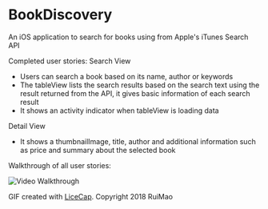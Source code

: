 # BookDiscovery

An iOS application to search for books using from Apple's iTunes Search API

Completed user stories:
Search View
 - Users can search a book based on its name, author or keywords
 - The tableView lists the search results based on the search text using the result returned from the API, it gives basic information of each search result
 - It shows an activity indicator when tableView is loading data
 
Detail View
 - It shows a thumbnailImage, title, author and additional information such as price and summary about the selected book

Walkthrough of all user stories:

![Video Walkthrough](BookDicovery.gif)

GIF created with [LiceCap](http://www.cockos.com/licecap/).
Copyright 2018 RuiMao
